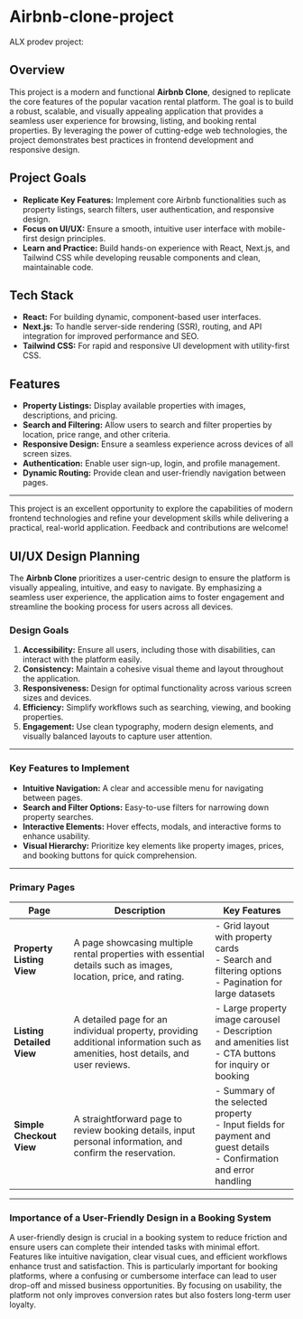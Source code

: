 # Airbnb-clone-project

ALX prodev project:


## Overview  
This project is a modern and functional **Airbnb Clone**, designed to replicate the core features of the popular vacation rental platform. The goal is to build a robust, scalable, and visually appealing application that provides a seamless user experience for browsing, listing, and booking rental properties. By leveraging the power of cutting-edge web technologies, the project demonstrates best practices in frontend development and responsive design.  

## Project Goals  
- **Replicate Key Features:** Implement core Airbnb functionalities such as property listings, search filters, user authentication, and responsive design.  
- **Focus on UI/UX:** Ensure a smooth, intuitive user interface with mobile-first design principles.  
- **Learn and Practice:** Build hands-on experience with React, Next.js, and Tailwind CSS while developing reusable components and clean, maintainable code.  

## Tech Stack  
- **React:** For building dynamic, component-based user interfaces.  
- **Next.js:** To handle server-side rendering (SSR), routing, and API integration for improved performance and SEO.  
- **Tailwind CSS:** For rapid and responsive UI development with utility-first CSS.  

## Features  
- **Property Listings:** Display available properties with images, descriptions, and pricing.  
- **Search and Filtering:** Allow users to search and filter properties by location, price range, and other criteria.  
- **Responsive Design:** Ensure a seamless experience across devices of all screen sizes.  
- **Authentication:** Enable user sign-up, login, and profile management.  
- **Dynamic Routing:** Provide clean and user-friendly navigation between pages.  

---

This project is an excellent opportunity to explore the capabilities of modern frontend technologies and refine your development skills while delivering a practical, real-world application. Feedback and contributions are welcome!

## UI/UX Design Planning  

The **Airbnb Clone** prioritizes a user-centric design to ensure the platform is visually appealing, intuitive, and easy to navigate. By emphasizing a seamless user experience, the application aims to foster engagement and streamline the booking process for users across all devices.

### Design Goals  
1. **Accessibility:** Ensure all users, including those with disabilities, can interact with the platform easily.  
2. **Consistency:** Maintain a cohesive visual theme and layout throughout the application.  
3. **Responsiveness:** Design for optimal functionality across various screen sizes and devices.  
4. **Efficiency:** Simplify workflows such as searching, viewing, and booking properties.  
5. **Engagement:** Use clean typography, modern design elements, and visually balanced layouts to capture user attention.  

---

### Key Features to Implement  
- **Intuitive Navigation:** A clear and accessible menu for navigating between pages.  
- **Search and Filter Options:** Easy-to-use filters for narrowing down property searches.  
- **Interactive Elements:** Hover effects, modals, and interactive forms to enhance usability.  
- **Visual Hierarchy:** Prioritize key elements like property images, prices, and booking buttons for quick comprehension.  

---

### Primary Pages  

| **Page**                | **Description**                                                                                                                                     | **Key Features**                                                                                                                                     |  
|--------------------------|-----------------------------------------------------------------------------------------------------------------------------------------------------|-------------------------------------------------------------------------------------------------------------------------------------------------------|  
| **Property Listing View** | A page showcasing multiple rental properties with essential details such as images, location, price, and rating.                                   | - Grid layout with property cards<br>- Search and filtering options<br>- Pagination for large datasets                                               |  
| **Listing Detailed View** | A detailed page for an individual property, providing additional information such as amenities, host details, and user reviews.                    | - Large property image carousel<br>- Description and amenities list<br>- CTA buttons for inquiry or booking                                           |  
| **Simple Checkout View**  | A straightforward page to review booking details, input personal information, and confirm the reservation.                                         | - Summary of the selected property<br>- Input fields for payment and guest details<br>- Confirmation and error handling                                |  

---

### Importance of a User-Friendly Design in a Booking System  
A user-friendly design is crucial in a booking system to reduce friction and ensure users can complete their intended tasks with minimal effort. Features like intuitive navigation, clear visual cues, and efficient workflows enhance trust and satisfaction. This is particularly important for booking platforms, where a confusing or cumbersome interface can lead to user drop-off and missed business opportunities. By focusing on usability, the platform not only improves conversion rates but also fosters long-term user loyalty.  
